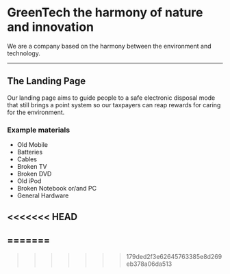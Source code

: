 # GreenTech the harmony of nature and innovation
We are a company based on the harmony between the environment and technology.

---

## The Landing Page
Our landing page aims to guide people to a safe electronic disposal mode that still brings a point system so our taxpayers can reap rewards for caring for the environment.
### Example materials
- Old Mobile
- Batteries
- Cables
- Broken TV
- Broken DVD
- Old iPod
- Broken Notebook or/and PC
- General Hardware

<<<<<<< HEAD
---
=======
---
>>>>>>> 179ded2f3e62645763385e8d269eb378a06da513

